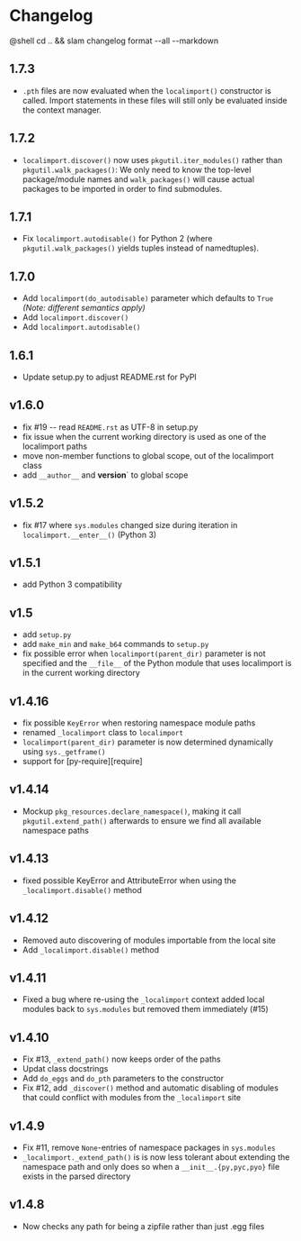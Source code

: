 # Changelog

@shell cd .. && slam changelog format --all --markdown

## 1.7.3

- `.pth` files are now evaluated when the `localimport()` constructor is
  called. Import statements in these files will still only be evaluated
  inside the context manager.

## 1.7.2

- `localimport.discover()` now uses `pkgutil.iter_modules()` rather than
  `pkgutil.walk_packages()`: We only need to know the top-level package/module
  names and `walk_packages()` will cause actual packages to be imported in
  order to find submodules.

## 1.7.1

- Fix `localimport.autodisable()` for Python 2 (where
  `pkgutil.walk_packages()` yields tuples instead of namedtuples).

## 1.7.0

- Add `localimport(do_autodisable)` parameter which defaults to `True` *(Note:
  different semantics apply)*
- Add `localimport.discover()`
- Add `localimport.autodisable()`

## 1.6.1

- Update setup.py to adjust README.rst for PyPI

## v1.6.0

- fix #19 -- read `README.rst` as UTF-8 in setup.py
- fix issue when the current working directory is used as one of the
  localimport paths
- move non-member functions to global scope, out of the localimport class
- add `__author__` and __version__` to global scope

## v1.5.2

- fix #17 where `sys.modules` changed size during iteration in
  `localimport.__enter__()` (Python 3)

## v1.5.1

- add Python 3 compatibility

## v1.5

- add `setup.py`
- add `make_min` and `make_b64` commands to `setup.py`
- fix possible error when `localimport(parent_dir)` parameter is
  not specified and the `__file__` of the Python module that uses
  localimport is in the current working directory

## v1.4.16
- fix possible `KeyError` when restoring namespace module paths
- renamed `_localimport` class to `localimport`
- `localimport(parent_dir)` parameter is now determined dynamically
  using `sys._getframe()`
- support for [py-require][require]

## v1.4.14
- Mockup `pkg_resources.declare_namespace()`, making it call
  `pkgutil.extend_path()` afterwards to ensure we find all available
  namespace paths

## v1.4.13
- fixed possible KeyError and AttributeError when using
  the `_localimport.disable()` method

## v1.4.12
- Removed auto discovering of modules importable from the local site
- Add `_localimport.disable()` method

## v1.4.11
- Fixed a bug where re-using the `_localimport` context added local modules
  back to `sys.modules` but removed them immediately (#15)

## v1.4.10
- Fix #13, `_extend_path()` now keeps order of the paths
- Updat class docstrings
- Add `do_eggs` and `do_pth` parameters to the constructor
- Fix #12, add `_discover()` method and automatic disabling of modules  that could conflict with modules from the `_localimport` site

## v1.4.9

- Fix #11, remove `None`-entries of namespace packages in `sys.modules`
- `_localimport._extend_path()` is is now less tolerant about extending
  the namespace path and only does so when a `__init__.{py,pyc,pyo}` file
  exists in the parsed directory

## v1.4.8

* Now checks any path for being a zipfile rather than just .egg files
